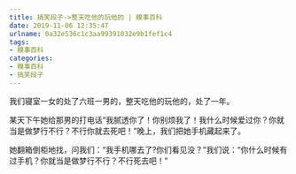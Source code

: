 ```yaml
---
title: 搞笑段子->整天吃他的玩他的 | 糗事百科
date: 2019-11-06 12:35:47
urlname: 0a32e536c1c3aa99391032e9b1fef1c4
tags: 
- 糗事百科
categories:
- 糗事百科
- 搞笑段子
---
```

我们寝室一女的处了六班一男的，整天吃他的玩他的，处了一年。

某天下午她给那男的打电话“我腻透你了！你别烦我了！我什么时候爱过你？你就当是做梦行不行？不行你就去死吧！”晚上，我们把她手机藏起来了。

她翻箱倒柜地找，问我们：“我手机哪去了?你们看见没？”我们说：“你什么时候有过手机？你就当是做梦行不行？不行死去吧！”


